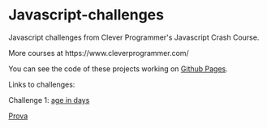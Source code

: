 # Javascript-challenges

<p>Javascript challenges from Clever Programmer's Javascript Crash Course.</p>
<p>More courses at https://www.cleverprogrammer.com/</p>
<p>You can see the code of these projects working on <a href="https://stonino82.github.io/Javascript-challenges/">Github
        Pages</a>.</p>

Links to challenges:

<p>Challenge 1: <a href="https://github.com/Stonino82/Javascript-challenges/blob/master/challenge_1/index.html">age in
        days</a></p>
<a href="challenge_1/index.html">Prova</a>